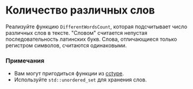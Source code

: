 # Количество различных слов

Реализуйте функцию `DifferentWordsCount`, которая подсчитывает число различных слов в тексте. "Словом" считается непустая
последовательность латинских букв. Слова, отличающиеся только регистром символов, считаются одинаковыми.

### Примечания
* Вам могут пригодиться функции из [cctype](https://en.cppreference.com/w/cpp/header/cctype).
* Используйте `std::unordered_set` для хранения слов.
